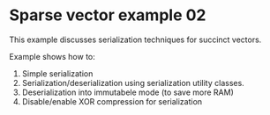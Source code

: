 # Sparse vector example 02

This example discusses serialization techniques for succinct vectors.

Example shows how to:

1. Simple serialization
2. Serialization/deserialization using serialization utility classes.
3. Deserialization into immutabele mode (to save more RAM)
4. Disable/enable XOR compression for serialization